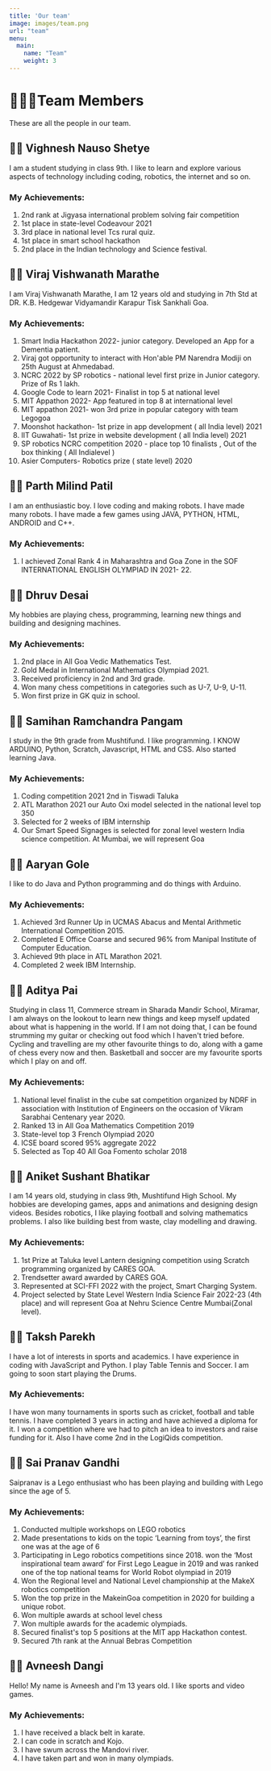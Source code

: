 ```yaml
---
title: 'Our team'
image: images/team.png
url: "team"
menu:
  main:
    name: "Team"
    weight: 3
---
```


# 👨🏽‍💻Team Members
 These are all the people in our team.

## 👨‍💻 Vighnesh Nauso Shetye
I am a student studying in class 9th. I like to learn and explore various aspects of technology including coding, robotics, the internet and so on.

### My Achievements:

1. 2nd rank at Jigyasa international problem solving fair competition
2. 1st place in state-level Codeavour 2021
3. 3rd place in national level Tcs rural quiz.
4. 1st place in smart school hackathon
5. 2nd place in the Indian technology and Science festival.


## 👨‍💻  Viraj Vishwanath Marathe
I am Viraj Vishwanath Marathe, I am 12 years old and studying in 7th Std at DR. K.B. Hedgewar Vidyamandir Karapur Tisk Sankhali Goa.

### My Achievements:

1) Smart India Hackathon 2022- junior category. Developed an App for a Dementia patient. 
2) Viraj got opportunity to interact with Hon'able PM Narendra Modiji on 25th August at Ahmedabad. 
3) NCRC 2022 by SP robotics - national level first prize in Junior category.  Prize of Rs 1 lakh.
4) Google Code to learn 2021- Finalist in top 5 at national level
5) MIT Appathon  2022- App featured in top 8 at international level
6) MIT appathon 2021-  won 3rd prize in popular category with team Legogoa 
7) Moonshot hackathon- 1st prize in app development ( all India level) 2021
8) IIT Guwahati- 1st prize in website development ( all India level) 2021
9) SP robotics NCRC competition 2020 -  place top 10 finalists , Out of the box thinking ( All Indialevel )
10) Asier Computers- Robotics prize ( state level) 2020

<!-- ![viraj](/images/team_members/viraj.png) -->

## 👨‍💻  Parth Milind Patil

I am an enthusiastic boy. I love coding and making robots. I have made many robots. I have made a few games using JAVA, PYTHON, HTML, ANDROID and C++.

### My Achievements:
1) I achieved Zonal Rank 4 in Maharashtra and Goa Zone in the SOF INTERNATIONAL ENGLISH OLYMPIAD IN  2021- 22.

## 👨‍💻  Dhruv Desai

My hobbies are playing chess, programming, learning new things and building and designing machines. 

### My Achievements:

1. 2nd place in All Goa Vedic Mathematics Test.
2. Gold Medal in International Mathematics Olympiad 2021.
3. Received proficiency in 2nd and 3rd grade.
4. Won many chess competitions in categories such as U-7, U-9, U-11.
5. Won first prize in GK quiz in school.

## 👨‍💻  Samihan Ramchandra Pangam

I study in the 9th grade from Mushtifund. I like programming. I KNOW ARDUINO, Python, Scratch, Javascript, HTML and CSS. Also started learning Java.

### My Achievements:
1. Coding competition 2021  2nd in Tiswadi Taluka 
2. ATL Marathon 2021 our Auto Oxi model selected in the national level top 350
3. Selected for 2 weeks of IBM internship 
4. Our Smart Speed Signages is selected for zonal level western India science competition. At Mumbai, we will represent Goa

## 👨‍💻 Aaryan Gole
I like to do Java and Python programming and do things with Arduino.
### My Achievements:
1) Achieved 3rd Runner Up in UCMAS Abacus and Mental Arithmetic International Competition 2015.
2) Completed E Office Coarse and secured 96% from Manipal Institute of Computer Education.
3) Achieved 9th place in ATL Marathon 2021.
4) Completed 2 week IBM Internship.

## 👨‍💻 Aditya Pai

Studying in class 11, Commerce stream in Sharada Mandir School, Miramar, I am always on the lookout to learn new things and keep myself updated about what is happening in the world. If I am not doing that, I can be found strumming my guitar or checking out food which I haven't tried before. Cycling and travelling are my other favourite things to do, along with a game of chess every now and then. Basketball and soccer are my favourite sports which I play on and off.

### My Achievements:

1) National level finalist in the cube sat competition organized by NDRF in association with   Institution of Engineers on the occasion of Vikram Sarabhai Centenary year 2020.
2) Ranked 13 in All Goa Mathematics Competition 2019
3) State-level top 3 French Olympiad  2020
4) ICSE board scored 95% aggregate 2022
5) Selected as Top 40 All Goa Fomento scholar 2018

## 👨‍💻 Aniket Sushant Bhatikar
 
I am 14 years old, studying in class 9th, Mushtifund High School. My hobbies are developing games, apps and animations and designing design videos. Besides robotics, I like playing football and solving mathematics problems. I also like building best from waste, clay modelling and drawing.

### My Achievements:
1) 1st Prize at Taluka level Lantern designing competition using Scratch programming organized by CARES GOA.
2) Trendsetter award awarded by CARES GOA.
3) Represented at SCI-FFI 2022 with the project, Smart Charging System.
4) Project selected by State Level Western India Science Fair 2022-23 (4th place) and will represent Goa at Nehru Science Centre Mumbai(Zonal level).

## 👨‍💻 Taksh Parekh

I have a lot of interests in sports and academics. I have experience in coding with JavaScript and Python. I play Table Tennis and Soccer. I am going to soon start playing the Drums.

### My Achievements:

I have won many tournaments in sports such as cricket, football and table tennis. I have completed 3 years in acting and have achieved a diploma for it. I won a competition where we had to pitch an idea to investors and raise funding for it. Also I have come 2nd in  the LogiQids competition.

## 👨‍💻 Sai Pranav Gandhi

Saipranav is a Lego enthusiast who has been playing and building with Lego since the age of 5. 

### My Achievements:

1. Conducted multiple workshops on LEGO robotics
2. Made presentations to kids on the topic ‘Learning from toys’, the first one was at the age of 6
3. Participating in Lego robotics competitions since 2018. won the ‘Most inspirational team award’ for First Lego League in 2019 and was ranked one of the top national teams for World Robot olympiad in 2019
4. Won the Regional level and National Level championship at the MakeX robotics competition
5. Won the top prize in the MakeinGoa competition in 2020 for building a unique robot.
6. Won multiple awards at school level chess
7. Won multiple awards for the academic olympiads.
7. Secured finalist's top 5 positions at the MIT app Hackathon contest.
8. Secured 7th rank at the Annual Bebras Competition

## 👨‍💻 Avneesh Dangi

Hello! My name is Avneesh and I'm 13 years old. I like sports and video games.

### My Achievements:

1) I have received a black belt in karate.
2) I can code in scratch and Kojo.
3) I have swum across the Mandovi river.
4) I have taken part and won in many olympiads.